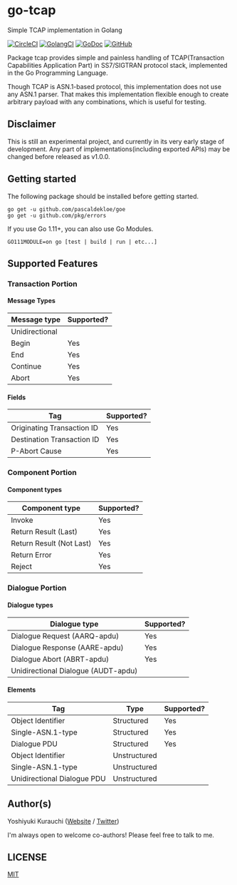 # go-tcap

Simple TCAP implementation in Golang

[![CircleCI](https://circleci.com/gh/wmnsk/go-tcap.svg?style=shield)](https://circleci.com/gh/wmnsk/go-tcap)
[![GolangCI](https://golangci.com/badges/github.com/wmnsk/go-tcap.svg)](https://golangci.com/r/github.com/wmnsk/go-tcap)
[![GoDoc](https://godoc.org/github.com/wmnsk/go-tcap?status.svg)](https://godoc.org/github.com/wmnsk/go-tcap)
[![GitHub](https://img.shields.io/github/license/mashape/apistatus.svg)](https://github.com/wmnsk/go-tcap/blob/master/LICENSE)

Package tcap provides simple and painless handling of TCAP(Transaction Capabilities Application Part) in SS7/SIGTRAN protocol stack, implemented in the Go Programming Language.

Though TCAP is ASN.1-based protocol, this implementation does not use any ASN.1 parser. That makes this implementation flexible enough to create arbitrary payload with any combinations, which is useful for testing.

## Disclaimer

This is still an experimental project, and currently in its very early stage of development. Any part of implementations(including exported APIs) may be changed before released as v1.0.0.

## Getting started

The following package should be installed before getting started.

```shell-session
go get -u github.com/pascaldekloe/goe
go get -u github.com/pkg/errors
```

If you use Go 1.11+, you can also use Go Modules.


```shell-session
GO111MODULE=on go [test | build | run | etc...]
```

## Supported Features

### Transaction Portion

#### Message Types

| Message type   | Supported? |
|----------------|------------|
| Unidirectional |            |
| Begin          | Yes        |
| End            | Yes        |
| Continue       | Yes        |
| Abort          | Yes        |

#### Fields

| Tag                        | Supported? |
|----------------------------|------------|
| Originating Transaction ID | Yes        |
| Destination Transaction ID | Yes        |
| P-Abort Cause              | Yes        |

### Component Portion

#### Component types

| Component type           | Supported? |
|--------------------------|------------|
| Invoke                   | Yes        |
| Return Result (Last)     | Yes        |
| Return Result (Not Last) | Yes        |
| Return Error             | Yes        |
| Reject                   | Yes        |


### Dialogue Portion

#### Dialogue types

| Dialogue type                       | Supported? |
|-------------------------------------|------------|
| Dialogue Request (AARQ-apdu)        | Yes        |
| Dialogue Response (AARE-apdu)       | Yes        |
| Dialogue Abort (ABRT-apdu)          | Yes        |
| Unidirectional Dialogue (AUDT-apdu) |            |

#### Elements 

| Tag                         | Type         | Supported? |
|-----------------------------|--------------|------------|
| Object Identifier           | Structured   | Yes        |
| Single-ASN.1-type           | Structured   | Yes        |
| Dialogue PDU                | Structured   | Yes        |
| Object Identifier           | Unstructured |            |
| Single-ASN.1-type           | Unstructured |            |
| Unidirectional Dialogue PDU | Unstructured |            |


## Author(s)

Yoshiyuki Kurauchi ([Website](https://wmnsk.com/) / [Twitter](https://twitter.com/wmnskdmms))

I'm always open to welcome co-authors! Please feel free to talk to me.

## LICENSE

[MIT](https://github.com/wmnsk/go-tcap/blob/master/LICENSE)

